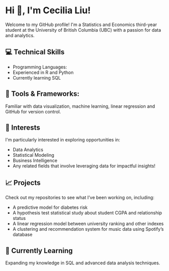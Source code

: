 # Hi 👋, I'm Cecilia Liu!

Welcome to my GitHub profile! I'm a Statistics and Economics third-year student at the University of British Columbia (UBC) with a passion for data and analytics.


## 💻 Technical Skills
- Programming Languages:
- Experienced in R and Python
- Currently learning SQL

## 🔧 Tools & Frameworks:
Familiar with data visualization, machine learning, linear regression and GitHub for version control.

## 🌟 Interests
I'm particularly interested in exploring opportunities in:

- Data Analytics
- Statistical Modeling
- Business Intelligence
- Any related fields that involve leveraging data for impactful insights!

## 📈 Projects
Check out my repositories to see what I’ve been working on, including:

- A predictive model for diabetes risk
- A hypothesis test statistical study about student CGPA and relationship status
- A linear regression model between university ranking and other indexes 
- A clustering and recommendation system for music data using Spotify’s database

## 🌱 Currently Learning
Expanding my knowledge in SQL and advanced data analysis techniques.

<!---
MgSO477/MgSO477 is a ✨ special ✨ repository because its `README.md` (this file) appears on your GitHub profile.
You can click the Preview link to take a look at your changes.
--->
